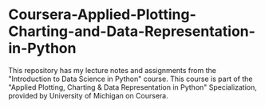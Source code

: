 # Coursera-Applied-Plotting-Charting-and-Data-Representation-in-Python
This repository has my lecture notes and assignments from the "Introduction to Data Science in Python" course. This course is part of the "Applied Plotting, Charting &amp; Data Representation in Python" Specialization, provided by University of Michigan on Coursera.
